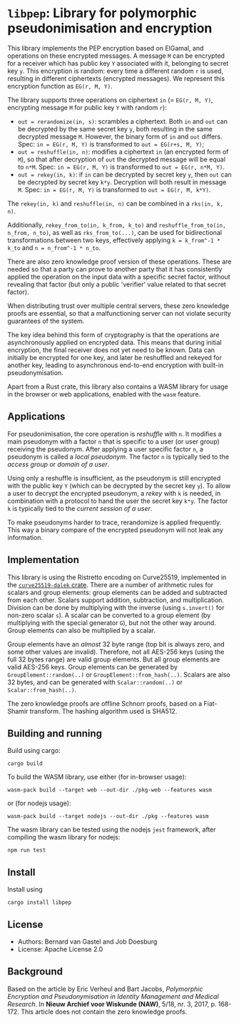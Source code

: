 # `libpep`: Library for polymorphic pseudonimisation and encryption

This library implements the PEP encryption based on ElGamal, and operations on these encrypted messages.
A message `M` can be encrypted for a receiver which has public key `Y` associated with it, belonging to secret key `y`. 
This encryption is random: every time a different random `r` is used, resulting in different ciphertexts (encrypted messages).
We represent this encryption function as `EG(r, M, Y)`.

The library supports three operations on ciphertext `in` (= `EG(r, M, Y)`, encrypting message `M` for public key `Y` with random `r`):
- `out = rerandomize(in, s)`: scrambles a ciphertext. 
   Both `in` and `out` can be decrypted by the same secret key `y`, both resulting in the same decrypted message `M`. 
   However, the binary form of `in` and `out` differs. Spec: `in = EG(r, M, Y)` is transformed to `out = EG(r+s, M, Y)`;
- `out = reshuffle(in, n)`: modifies a ciphertext `in` (an encrypted form of `M`), so that after decryption of `out` the decrypted message will be equal to `n*M`.
   Spec: `in = EG(r, M, Y)` is transformed to `out = EG(r, n*M, Y)`.
- `out = rekey(in, k)`: if `in` can be decrypted by secret key `y`, then `out` can be decrypted by secret key `k*y`.
   Decryption will both result in message `M`. Spec: `in = EG(r, M, Y)` is transformed to `out = EG(r, M, k*Y)`.

The `rekey(in, k)` and `reshuffle(in, n)` can be combined in a `rks(in, k, n)`.

Additionally, `rekey_from_to(in, k_from, k_to)` and `reshuffle_from_to(in, n_from, n_to)`, as well as `rks_from_to(...)`, can be used for bidirectional transformations between two keys, effectively applying `k = k_from^-1 * k_to` and `n = n_from^-1 * n_to`.

There are also zero knowledge proof version of these operations.
These are needed so that a party can prove to another party that it has consistently applied the operation on the input data with a specific secret factor, without revealing that factor (but only a public 'verifier' value related to that secret factor).

When distributing trust over multiple central servers, these zero knowledge proofs are essential, so that a malfunctioning server can not violate security guarantees of the system.

The key idea behind this form of cryptography is that the operations are asynchronously applied on encrypted data.
This means that during initial encryption, the final receiver does not yet need to be known.
Data can initially be encrypted for one key, and later be reshuffled and rekeyed for another key, leading to asynchronous end-to-end encryption with built-in pseudonymisation.

Apart from a Rust crate, this library also contains a WASM library for usage in the browser or web applications, enabled with the `wasm` feature.

## Applications

For pseudonimisation, the core operation is *reshuffle* with `n`.
It modifies a main pseudonym with a factor `n` that is specific to a user (or user group) receiving the pseudonym.
After applying a user specific factor `n`, a pseudonym is called a *local pseudonym*.
The factor `n` is typically tied to the *access group* or *domain of a user*.

Using only a reshuffle is insufficient, as the pseudonym is still encrypted with the public key `Y` (which can be decrypted by the secret key `y`).
To allow a user to decrypt the encrypted pseudonym, a *rekey* with `k` is needed, in combination with a protocol to hand the user the secret key `k*y`.
The factor `k` is typically tied to the *current session of a user*.

To make pseudonyms harder to trace, rerandomize is applied frequently.
This way a binary compare of the encrypted pseudonym will not leak any information.

## Implementation

This library is using the Ristretto encoding on Curve25519, implemented in the [`curve25519-dalek` crate](https://docs.rs/curve25519-dalek/latest/curve25519_dalek/).
There are a number of arithmetic rules for scalars and group elements: group elements can be added and subtracted from each other.
Scalars support addition, subtraction, and multiplication.
Division can be done by multiplying with the inverse (using `s.invert()` for non-zero scalar `s`).
A scalar can be converted to a group element (by multiplying with the special generator `G`), but not the other way around.
Group elements can also be multiplied by a scalar.

Group elements have an *almost* 32 byte range (top bit is always zero, and some other values are invalid).
Therefore, not all AES-256 keys (using the full 32 bytes range) are valid group elements.
But all group elements are valid AES-256 keys.
Group elements can be generated by `GroupElement::random(..)` or `GroupElement::from_hash(..)`.
Scalars are also 32 bytes, and can be generated with `Scalar::random(..)` or `Scalar::from_hash(..)`.

The zero knowledge proofs are offline Schnorr proofs, based on a Fiat-Shamir transform.
The hashing algorithm used is SHA512.

## Building and running

Build using cargo:
```
cargo build
```

To build the WASM library, use either (for in-browser usage):
```
wasm-pack build --target web --out-dir ./pkg-web --features wasm
```

or (for nodejs usage):
```
wasm-pack build --target nodejs --out-dir ./pkg --features wasm
```


The wasm library can be tested using the nodejs `jest` framework, after compiling the wasm library for nodejs:
```
npm run test
```

## Install

Install using
```
cargo install libpep
```

## License
- Authors: Bernard van Gastel and Job Doesburg
- License: Apache License 2.0

## Background

Based on the article by Eric Verheul and Bart Jacobs, *Polymorphic Encryption and Pseudonymisation in Identity Management and Medical Research*. In **Nieuw Archief voor Wiskunde (NAW)**, 5/18, nr. 3, 2017, p. 168-172. This article does not contain the zero knowledge proofs.
